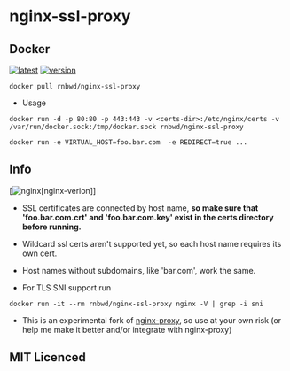nginx-ssl-proxy 
===============

## Docker

[![latest][docker-latest]][docker] 
[![version][version-badge]](#usage)

`docker pull rnbwd/nginx-ssl-proxy`

[docker]: https://registry.hub.docker.com/u/rnbwd/nginx-ssl-proxy/
[docker-latest]: https://img.shields.io/badge/docker-latest-blue.svg?style=flat-square
[version-badge]: https://img.shields.io/badge/version-0.1.2-lightgrey.svg?style=flat-square

 - Usage

`docker run -d -p 80:80 -p 443:443 -v <certs-dir>:/etc/nginx/certs -v /var/run/docker.sock:/tmp/docker.sock rnbwd/nginx-ssl-proxy`

`docker run -e VIRTUAL_HOST=foo.bar.com  -e REDIRECT=true ...`

## Info

[![nginx][nginx-badge][nginx-verion]]

[nginx-badge]: https://img.shields.io/badge/nginx--version-1.7.7-orange.svg?style=flat-square
[nginx-verson]: http://nginx.org/en/CHANGES

- SSL certificates are connected by host name, **so make sure that 'foo.bar.com.crt' and 'foo.bar.com.key' exist in the certs directory before running.**

- Wildcard ssl certs aren't supported yet, so each host name requires its own cert. 

- Host names without subdomains, like 'bar.com', work the same.

- For TLS SNI support run

`docker run -it --rm rnbwd/nginx-ssl-proxy nginx -V | grep -i sni`

- This is an experimental fork of [nginx-proxy](https://github.com/jwilder/nginx-proxy), so use at your own risk (or help me make it better and/or integrate with nginx-proxy)

## MIT Licenced



